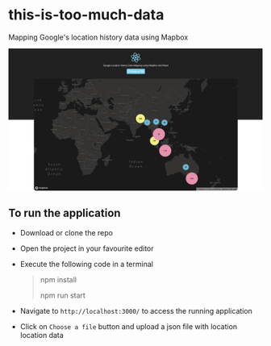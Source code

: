 # this-is-too-much-data

Mapping Google's location history data using Mapbox

![Application screenshot](https://raw.githubusercontent.com/Chandankkrr/this-is-too-much-data/master/screenshot.png)

## To run the application

- Download or clone the repo
- Open the project in your favourite editor
- Execute the following code in a terminal
  > npm install
  >
  >npm run start

- Navigate to `http://localhost:3000/` to access the running application
- Click on `Choose a file` button and upload a json file with location location data
